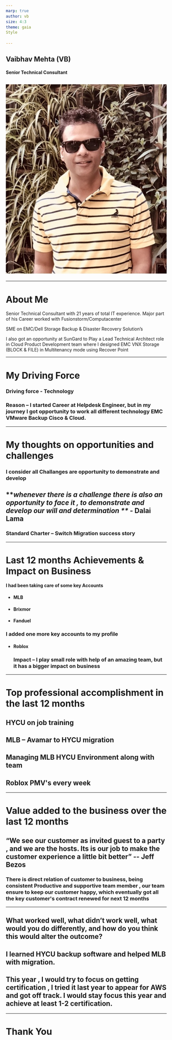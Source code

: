 ```yaml
---
marp: true
author: vb
size: 4:3
theme: gaia
Style

---
```

## Vaibhav Mehta (VB)
#### Senior Technical Consultant


![bg left:50%](vb.jpg)
----
-----
# About Me
Senior Technical Consultant with 21 years of total IT experience. Major part of his  Career worked with Fusionstorm/Computacenter 

SME on EMC/Dell Storage Backup & Disaster Recovery Solution’s 


I also got an opportunity at SunGard to Play a Lead Technical Architect role in Cloud Product Development team where I  designed EMC VNX Storage (BLOCK & FILE) in Multitenancy mode using Recover Point 

---
# My Driving Force
### Driving force - Technology 

### Reason – I started Career at Helpdesk Engineer, but in my journey I got opportunity to work all different technology EMC VMware Backup Cisco & Cloud.

----
# My thoughts on opportunities and challenges

### I consider all Challanges are opportunity to demonstrate and develop


## **_whenever there is a challenge there is also an opportunity to face it , to demonstrate and develop our will and determination **_	- Dalai Lama




### Standard Charter – Switch Migration success story

---

# Last 12 months Achievements & Impact on Business
#### I had been taking care of some key Accounts
- #### MLB
- #### Brixmor
- #### Fanduel 
### I added one more key accounts to my profile 
- ####  Roblox
  ### Impact – I play small role with help of an amazing team, but it has a bigger impact on business 
---

# Top professional accomplishment in the last 12 months

## HYCU on job training
## MLB – Avamar to HYCU migration
## Managing MLB HYCU Environment along with team
## Roblox PMV's every week 

---
#   Value added to the business over the last 12 months

## “We see our customer as invited guest to a party , and we are the hosts. Its is our job to make the customer experience a little bit better” -- Jeff Bezos

### There is direct relation of customer to business, being consistent Productive and supportive team member , our team ensure to keep our customer happy, which eventually got all the key customer's contract renewed for next 12 months

---

## What worked well, what didn’t work well, what would you do differently, and how do you think this would alter the outcome?

## I learned HYCU backup software and helped MLB with migration.

## This year , I would try to focus on getting certification , I tried it last year to appear for AWS and got off track. I would stay focus this year and achieve at least 1-2 certification. 

---


  #                                   Thank You


